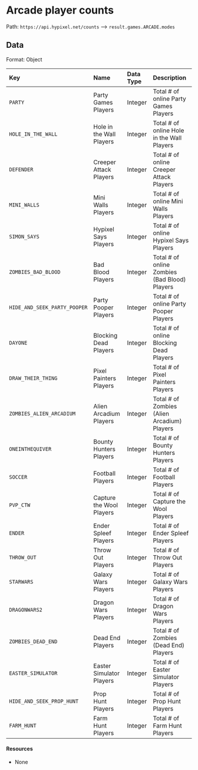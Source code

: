 # Arcade player counts
Path: `https://api.hypixel.net/counts` --> `result.games.ARCADE.modes`

## Data
Format: Object

|Key|Name|Data Type|Description|
|:-|:-|:-|:-|
|`PARTY`|Party Games Players|Integer|Total # of online Party Games Players|
|`HOLE_IN_THE_WALL`|Hole in the Wall Players|Integer|Total # of online Hole in the Wall Players|
|`DEFENDER`|Creeper Attack Players|Integer|Total # of online Creeper Attack Players|
|`MINI_WALLS`|Mini Walls Players|Integer|Total # of online Mini Walls Players|
|`SIMON_SAYS`|Hypixel Says Players|Integer|Total # of online Hypixel Says Players|
|`ZOMBIES_BAD_BLOOD`|Bad Blood Players|Integer|Total # of online Zombies (Bad Blood) Players|
|`HIDE_AND_SEEK_PARTY_POOPER`|Party Pooper Players|Integer|Total # of online Party Pooper Players|
|`DAYONE`|Blocking Dead Players|Integer|Total # of online Blocking Dead Players|
|`DRAW_THEIR_THING`|Pixel Painters Players|Integer|Total # of Pixel Painters Players|
|`ZOMBIES_ALIEN_ARCADIUM`|Alien Arcadium Players|Integer|Total # of Zombies (Alien Arcadium) Players|
|`ONEINTHEQUIVER`|Bounty Hunters Players|Integer|Total # of Bounty Hunters Players|
|`SOCCER`|Football Players|Integer|Total # of Football Players|
|`PVP_CTW`|Capture the Wool Players|Integer|Total # of Capture the Wool Players|
|`ENDER`|Ender Spleef Players|Integer|Total # of Ender Spleef Players|
|`THROW_OUT`|Throw Out Players|Integer|Total # of Throw Out Players|
|`STARWARS`|Galaxy Wars Players|Integer|Total # of Galaxy Wars Players|
|`DRAGONWARS2`|Dragon Wars Players|Integer|Total # of Dragon Wars Players|
|`ZOMBIES_DEAD_END`|Dead End Players|Integer|Total # of Zombies (Dead End) Players|
|`EASTER_SIMULATOR`|Easter Simulator Players|Integer|Total # of Easter Simulator Players|
|`HIDE_AND_SEEK_PROP_HUNT`|Prop Hunt Players|Integer|Total # of Prop Hunt Players|
|`FARM_HUNT`|Farm Hunt Players|Integer|Total # of Farm Hunt Players|

#### Resources
- None